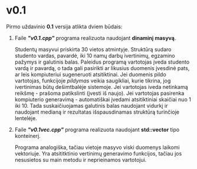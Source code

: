 # v0.1
Pirmo uždavinio **0.1** versija atlikta dviem būdais:
1) Faile ***"v0.1.cpp"*** programa realizuota naudojant **dinaminį masyvą**.

   Studentų masyvui priskirta 30 vietos atmintyje. 
   Struktūrą sudaro studento vardas, pavardė, iki 10 namų darbų ivertinimų, egzamino pažymys ir galutinis balas.
   Paleidus programą vartotojas įveda studento vardą ir pavardą, o tada gali pasirikti ar likusius duomenis įvesdinė pats, ar leis kompiuteriui sugeneruoti atsitiktinai.
   Jei duomenis pildo vartotojas, funkcijoje *pildymas* veikia saugikliai, kurie tikrina, jog ivertinimas būtų dešimtbalėje sistemoje. Jei vartotojas iveda netinkamą reikšmę - prašoma patikslinti (įvesti iš naujo). 
   Jei vartotojas pasirenka kompiuterio generavimą - automatiškai įvedami atsitiktiniai skaičiai nuo 1 iki 10.
   Tada suskaičiuojamas galutinis balas naudojant vidurkį ir naudojant medianą ir rezultatas išspausdinamas struktūrą turinčioje lentelėje.
   
2) Faile ***"v0.1vec.cpp"*** programa realizuota naudojant **std::vector**  tipo konteinerį.

   Programa analogiška, tačiau vietoje masyvo viski duomenys laikomi vektoriuje.
   Yra atsititktinio vertinimų generavimo funkcijos, tačiau jos nesusietos su main metodu ir neprieinamos vartotojui.



